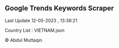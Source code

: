 

## Google Trends Keywords Scraper 
 
Last Update 12-05-2023 , 13:38:21

Country List :
VIETNAM.json



© Abdul Muttaqin 
